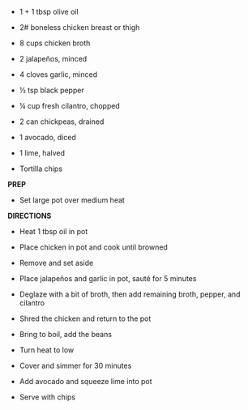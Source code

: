 -   1 + 1 tbsp olive oil

-   2# boneless chicken breast or thigh

-   8 cups chicken broth

-   2 jalapeños, minced

-   4 cloves garlic, minced

-   ½ tsp black pepper

-   ¼ cup fresh cilantro, chopped

-   2 can chickpeas, drained

-   1 avocado, diced

-   1 lime, halved

-   Tortilla chips

**PREP**

-   Set large pot over medium heat

**DIRECTIONS**

-   Heat 1 tbsp oil in pot

-   Place chicken in pot and cook until browned

-   Remove and set aside

-   Place jalapeños and garlic in pot, sauté for 5 minutes

-   Deglaze with a bit of broth, then add remaining broth, pepper, and
    cilantro

-   Shred the chicken and return to the pot

-   Bring to boil, add the beans

-   Turn heat to low

-   Cover and simmer for 30 minutes

-   Add avocado and squeeze lime into pot

-   Serve with chips
